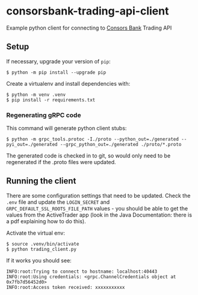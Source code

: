 # consorsbank-trading-api-client

Example python client for connecting to [Consors Bank](https://www.consorsbank.de/) Trading API

## Setup

If necessary, upgrade your version of `pip`:

```console
$ python -m pip install --upgrade pip
```

Create a virtualenv and install dependencies with:

```console
$ python -m venv .venv
$ pip install -r requirements.txt
```

### Regenerating gRPC code

This command will generate python client stubs:

```console
$ python -m grpc_tools.protoc -I./proto --python_out=./generated --pyi_out=./generated --grpc_python_out=./generated ./proto/*.proto
```

The generated code is checked in to git, so would only need to be regenerated if the .proto files were updated.

## Running the client

There are some configuration settings that need to be updated. Check the `.env` file and update
the `LOGIN_SECRET` and `GRPC_DEFAULT_SSL_ROOTS_FILE_PATH` values - you should be able to get the
values from the ActiveTrader app (look in the Java Documentation: there is a pdf explaining how
to do this).

Activate the virtual env:

```console
$ source .venv/bin/activate
$ python trading_client.py
```

If it works you should see:

```
INFO:root:Trying to connect to hostname: localhost:40443
INFO:root:Using credentials: <grpc.ChannelCredentials object at 0x7fb7d56452d0>
INFO:root:Access token received: xxxxxxxxxxx
```